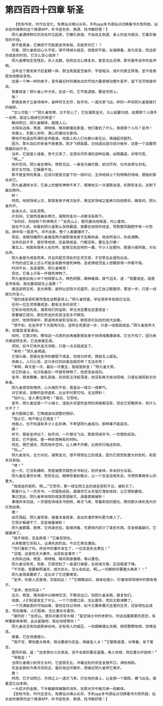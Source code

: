 # 第四百四十四章 斩圣
        【告知书友，时代在变化，免费站点难以长存，手机app多书源站点切换看书大势所趋，站长给你推荐的这个换源APP，听书音色多、换源、找书都好使！】
       阴九雀通体鲜红的羽毛炸立起来，它瞳孔收缩，不由自主倒退，身上的圣光暗淡，它着实被惊的不轻。
       那不是真身，它确信不可能是圣师亲临，怎能奈何它！？
       可是，阴九雀依旧心头不安，恨不得掉头就走，但是却不能，在强撑着，身为亚圣，而且即将成圣的时刻，它怎么甘心放弃？
       阴九雀哪怕生性残忍，杀人无数，但现在也心情复杂，甚至无比忌惮，那可是传说中的圣师啊。
       当年这个银发男子赶星鞭一挥，那当真是星空崩开，宇宙暗淡，成片的族主殒落，至今各族提及他都会变色。
       这是一个神一样的男子，昔年最后时刻爆发出的可怕力量曾撼动整片星宇，留下无尽辉煌传说。
       我要成圣！阴九雀心中大吼，在这一刻，它不能退缩，要逆天而上。
       嗡！
       那银发男子立身场域中，身畔符文无尽，抬手间，一道光束飞出，砰的一声将阴九雀直接打的崩碎。
       “怎么可能！？”阴九雀怒嚎，太不甘心了，它在凝聚圣光，马上就要功成，结果那个人随手一击啊，就这么毁掉它的希望？
       瞬间而已，阴九雀解体，震撼人心。
       太阳系边缘，杨宣、胡倾城、晴岚都僵在那里，他们看到了什么，真是那个人吗？圣师！
       地面上，无数人欢呼，满心的激动与喜悦。
       哪怕不知道这所谓的圣师是谁，地面上的人们也都兴奋无比，情绪起伏剧烈。
       因为，那头血红的朱雀不是善类，刚才飞扬跋扈，已经道出昔日部分秘辛，这是一个血腥而残暴的刽子手。
       当年，它就是入侵者，而今又来了，还想杀尽所谓的逆种后裔，凶残霸道，异常可恶。
       “啊……”
       地外空间，阴九雀在嚎叫，愤怒无边，一身圣光被打散，前功尽弃，化作血雨与羽毛。
       刚才太可怕，它躲避不及。
       那不是圣师的真身，应该只是昔日留下的一缕印记，主持地球上个别特殊的场域，便能刹那击杀它。
       阴九雀通体冰凉，它身上的替死神物不多了，艰难地又一次凝聚血液，刹那恢复后，还剩下最后两件。
       砰！
       然而，地球场域上方，那银发男子再次抬手，携滔天场域之能再次向前劈杀，瞬息间，阴九雀炸开。
       血液点点，羽毛凋零。
       片刻间，它居然连被杀两次，凝聚的圣光一点都没有剩下。
       “杀的好，将他斩个形神俱灭！”龙虎山上，楚风激动地喊道，内心喜悦。
       就在不久前，他看到阴九雀那么张扬霸道，竟要在地球外成圣，导致楚风胸腔中有一片怒焰，肺中有一股恶气，冲不出来，整个人都要爆炸了。
       现在，亲眼目睹阴九雀接连两次被那银发男子瓦解肉身，他自然高兴，热血沸腾。
       当年的刽子手，曾折辱地球，还妄想成圣，门都没有，要生生打爆！
       事实上，地面有很多人在欢呼，能够见到这样的一幕，不少人在颤抖，那是兴奋所致，大叫出声。
       阴九雀是为成圣而来，并且同星空深处的生灵交易，才甘愿在此冒险出击。
       不然的话它身上怎么可能会有数件替死神物，连老牌绝顶圣人想要获得一件都不易。
       时间不长，血液凝聚，阴九雀再现！
       现在，它身上只有一件替死神物了。
       阴九雀依旧有小半个地球那么大，神色阴狠，眼神毒辣，戾气滔天，道：“我要成圣，就是圣师亲临，我也要成就无上道果！”
       接连逆转生死，圣光再聚，居然比还刚才还盛烈，这让它自己都震惊，更进一步，只差一线就化作圣人。
       “我的成圣契机果然落在这颗星球上。”阴九雀惊喜，早在很多年前就已注定。
       任何一位生灵想要成圣，都有太多的讲究！
       它斩杀地球先民，凝聚他们的运势，早已决定要在这里成圣！
       真要被它成功，那些死去的先民注定永不瞑目。
       这时，地球场域中，那道伟岸身影没有动，俯视赤红如血的庞大凶禽。
       “想不到，在圣师手下灭度两次后，逆转生死更进一步，只差一线我就成圣。”阴九雀放声大笑，如雷音滚滚涌动。
       同时，它意识到，哪怕这一次真的会再被那银发男子挟场域轰爆身体，它也不怕了，因为再次再逆转生死，它会直接生成。
       须知，如今它体外圣光浓郁，只差一点点就成圣了。
       “来吧！”阴九雀喝道。
       它很兴奋，若是在圣师的磨砺下成圣，将成为传奇，铸就无上威名。
       地面上，人们心惊，这只赤红的凶禽这般恐怖？无法杀死！
       “来啊，再灭度一次，最后一次重生，我就是妖圣！”阴九雀大笑。
       在它的身上，也只有最后一件替死神物了，他坚信会成功。
       圣师，银发飘舞，面孔英俊，双目若汪洋般深邃，他没有再次发动场域，只是在凝视前方的朱雀。
       阴九雀感觉到悚然，心头强烈不安，竟冒出一缕又一缕寒气。
       对它来说，安静的圣师虚影，比出手时更可怕，无法预料！
       “怕什么，圣人果位来吧！”最后，它怒吼。
       昔年，阴九雀还是一个小骑士，连抬头仰望的圣师的资格都没有，现在它却敢拼杀，有什么大不了？
       身为狠辣之辈，它情绪波动调整的很好。
       “阻止它，绝不能让它成圣！”
       地面上，也不知道有多少人在祈祷，不希望阴九雀成功，那种事不能容忍。
       锵！
       终于，银发圣师动了，抬手间，一片银光飞出，那是场域天书，一页银色纸张。
       其实，它不是纸，是一种非常稀有的材料。
       现在，银芒通天，照亮地外空间，让人睁不开眼，比绝世闪电还刺目。
       “你……”
       阴九雀发毛，全力对抗，凝聚圣光，恨不得现在立刻成圣，因为它感觉到莫大的危机，宛若末日来临。
       “哧！”
       这一次，它没有爆碎，而是被那页银色天书斩过，剖开身体，并未四分五裂。
       阴九雀在凄厉长嚎，怒怨无边，眼神怨毒到极点，让一个亚圣这般失态，可想而事情多么的重大。
       “我成圣的契机，啊……”它怒号，那一缕玄而又玄的成圣契机不见，被斩灭了。
       那是什么？一页天书，一页银色纸张，直接将它从天堂打落到地狱，让它恨到癫狂。
       事已至此，阴九雀来地球的成圣愿望破灭，道基直接被斩！
       事情并未完结，一页银色场域天书倒转，再次飞来，带着刺目的银光，劈向那头体形庞大的红色凶禽。
       噗！
       血花溅起，阴九雀惊骇，接着浑身痉挛，发出的凄厉惨叫更为瘆人了。
       它刚才躲避不了，亚圣根基被斩！
       阴九雀颤栗、胆寒，它肉身还在，能维持着，可是体内却少了某些东西，亚圣根基破烂，它被废掉了。
       “我不相信，亚圣跌落！”它痛苦怒吼。
       从来都是它杀别人，沾满先民的血，今日它竟也遭劫。
       “你们看到了吗，传说中的事件发生了，一位亚圣失去果位！”
       “没错，这是惊天大事件，出现斩圣事件！”
       太阳系边缘，杨宣、胡倾城、晴岚简直傻眼，难以置信。
       阴九雀没有死，但是，它感觉到了一身道行被废，在锐减方面，应该极速下降。
       “不可能，我要映照诸天，成为巨头，怎么会如此，啊……一切都即将要重头再来？！”
       阴九雀简直要疯了，这比杀了它还要难受。
       “圣师，你是人还是鬼，怎能如此！？”它眼睛血红，身体在缩小，盯着地球场域中的银发男子。
       “圣师，绝世风采！”
       远方，杨宣、晴岚暗中以精神交流，不敢说出口，怕阴九雀发飙，报复他们。
       地面，人们知道发生了什么，一个个目瞪口呆，无比震惊，而后又都沸腾了。
       一个充满敌意的可怕凶禽，曾经征伐过地球，如今又要来覆灭这里的生灵，还妄想在此成圣，现在被废，人们振奋，无比激动与喜悦。
       “废的好！”龙虎山，楚风对着天穹大喊：“星空骑士中的老家伙，你这血腥累累的恶犯，有种重新再来啊，去从星路吧，我在地球等你！”
       阴九雀还没有彻底跌掉谷地，还有惊人的威压，一双眼睛堪比天眼，俯视整颗地球，怒啸连连。
       接着，它在快速缩小。
       “我不甘，哪怕重头再来，我也要成为亚圣，再破圣人关！”它歇斯底里，长嚎着，发下誓言。
       楚风怀疑，道：“这老家伙斗志真高，该不会真的要走星路，再入地球，而后重头开始吧！”
       “带我走！”
       当阴九雀缩小到百丈长时，它虚弱无比，冲着远处的亚圣金狼开口，请他相助。
       亚圣金狼如今离月亮较近，最后他迈开脚步，想接近阴九雀带它离开。
       轰！
       然而，它才动而已，月球之上一道光飞来，打在他的身上，让金狼一个踉跄，横飞出去，接着显化出本体。
       一头巨大的金狼，下半截躯体被轰的消失，在那光华中被灭掉一段躯体。
       【告知书友，时代在变化，免费站点难以长存，手机app多书源站点切换看书大势所趋，站长给你推荐的这个换源APP，听书音色多、换源、找书都好使！】